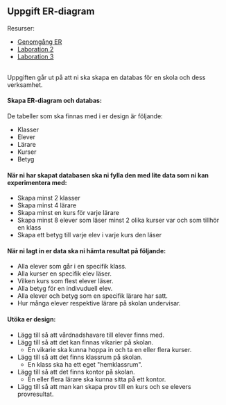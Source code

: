 ## Uppgift ER-diagram

Resurser: 
* [Genomgång ER](https://github.com/NTIGBG/TE17P-WESWEB01/blob/master/w04/ER-diagram.pdf)
* [Laboration 2](https://github.com/NTIGBG/TE17P-WESWEB01/tree/master/v37/laboration2)
* [Laboration 3](https://github.com/NTI-Kronhus/TE17P-WESWEB01/tree/master/v38/laboration3)
<br>
Uppgiften går ut på att ni ska skapa en databas för en skola och dess verksamhet.

#### Skapa ER-diagram och databas:

De tabeller som ska finnas med i er design är följande:
* Klasser
* Elever
* Lärare
* Kurser
* Betyg

#### När ni har skapat databasen ska ni fylla den med lite data som ni kan experimentera med:

* Skapa minst 2 klasser
* Skapa minst 4 lärare
* Skapa minst en kurs för varje lärare
* Skapa minst 8 elever som läser minst 2 olika kurser var och som tillhör en klass
* Skapa ett betyg till varje elev i varje kurs den läser

#### När ni lagt in er data ska ni hämta resultat på följande:
* Alla elever som går i en specifik klass.
* Alla kurser en specifik elev läser.
* Vilken kurs som flest elever läser.
* Alla betyg för en indivuduell elev.
* Alla elever och betyg som en specifik lärare har satt.
* Hur många elever respektive lärare på skolan undervisar.

#### Utöka er design:
* Lägg till så att vårdnadshavare till elever finns med.
* Lägg till så att det kan finnas vikarier på skolan.
  * En vikarie ska kunna hoppa in och ta en eller flera kurser.
* Lägg till så att det finns klassrum på skolan.
  * En klass ska ha ett eget "hemklassrum".
* Lägg till så att det finns kontor på skolan.
  * En eller flera lärare ska kunna sitta på ett kontor.
* Lägg till så att man kan skapa prov till en kurs och se elevers provresultat.



